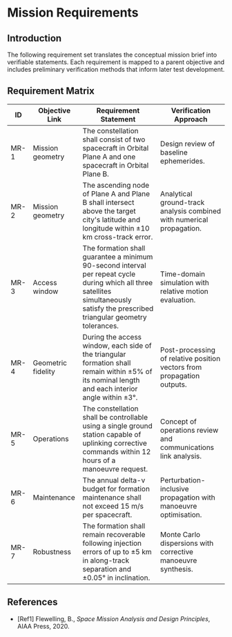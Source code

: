# Mission Requirements

## Introduction
The following requirement set translates the conceptual mission brief into verifiable statements. Each requirement is mapped to a parent objective and includes preliminary verification methods that inform later test development.

## Requirement Matrix
| ID | Objective Link | Requirement Statement | Verification Approach |
|----|----------------|-----------------------|-----------------------|
| MR-1 | Mission geometry | The constellation shall consist of two spacecraft in Orbital Plane A and one spacecraft in Orbital Plane B. | Design review of baseline ephemerides. |
| MR-2 | Mission geometry | The ascending node of Plane A and Plane B shall intersect above the target city's latitude and longitude within ±10 km cross-track error. | Analytical ground-track analysis combined with numerical propagation. |
| MR-3 | Access window | The formation shall guarantee a minimum 90-second interval per repeat cycle during which all three satellites simultaneously satisfy the prescribed triangular geometry tolerances. | Time-domain simulation with relative motion evaluation. |
| MR-4 | Geometric fidelity | During the access window, each side of the triangular formation shall remain within ±5% of its nominal length and each interior angle within ±3°. | Post-processing of relative position vectors from propagation outputs. |
| MR-5 | Operations | The constellation shall be controllable using a single ground station capable of uplinking corrective commands within 12 hours of a manoeuvre request. | Concept of operations review and communications link analysis. |
| MR-6 | Maintenance | The annual delta-v budget for formation maintenance shall not exceed 15 m/s per spacecraft. | Perturbation-inclusive propagation with manoeuvre optimisation. |
| MR-7 | Robustness | The formation shall remain recoverable following injection errors of up to ±5 km in along-track separation and ±0.05° in inclination. | Monte Carlo dispersions with corrective manoeuvre synthesis. |

## References
- [Ref1] Flewelling, B., *Space Mission Analysis and Design Principles*, AIAA Press, 2020.

